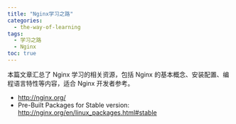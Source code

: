 ```yaml
---
title: "Nginx学习之路"
categories:
  - the-way-of-learning
tags:
  - 学习之路
  - Nginx
toc: true
---
```


本篇文章汇总了 Nginx 学习的相关资源，包括 Nginx 的基本概念、安装配置、编程语言特性等内容，适合 Nginx 开发者参考。

* <http://nginx.org/>
* Pre-Built Packages for Stable version: <http://nginx.org/en/linux_packages.html#stable>
